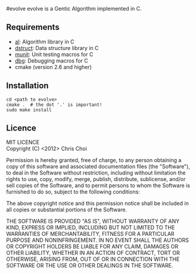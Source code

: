 #evolve
evolve is a Gentic Algorithm implemented in C.

## Requirements

- [al](http://github.com/chutsu/al): Algorithm library in C
- [dstruct](http://github.com/chutsu/dstruct): Data structure library in C
- [munit](http://github.com/chutsu/munit): Unit testing macros for C
- [dbg](http://github.com/chutsu/dbg): Debugging macros for C
- cmake (version 2.6 and higher)

## Installation

    cd <path to evolve>
    cmake .  # the dot '.' is important!
    sudo make install  
 

## Licence
MIT LICENCE  
Copyright (C) <2012> Chris Choi

Permission is hereby granted, free of charge, to any person obtaining a copy of this software and associated documentation files (the "Software"), to deal in the Software without restriction, including without limitation the rights to use, copy, modify, merge, publish, distribute, sublicense, and/or sell copies of the Software, and to permit persons to whom the Software is furnished to do so, subject to the following conditions:

The above copyright notice and this permission notice shall be included in all copies or substantial portions of the Software.

THE SOFTWARE IS PROVIDED "AS IS", WITHOUT WARRANTY OF ANY KIND, EXPRESS OR IMPLIED, INCLUDING BUT NOT LIMITED TO THE WARRANTIES OF MERCHANTABILITY, FITNESS FOR A PARTICULAR PURPOSE AND NONINFRINGEMENT. IN NO EVENT SHALL THE AUTHORS OR COPYRIGHT HOLDERS BE LIABLE FOR ANY CLAIM, DAMAGES OR OTHER LIABILITY, WHETHER IN AN ACTION OF CONTRACT, TORT OR OTHERWISE, ARISING FROM, OUT OF OR IN CONNECTION WITH THE SOFTWARE OR THE USE OR OTHER DEALINGS IN THE SOFTWARE.


